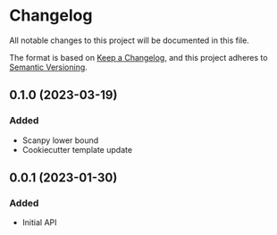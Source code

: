 # Changelog

All notable changes to this project will be documented in this file.

The format is based on [Keep a Changelog][],
and this project adheres to [Semantic Versioning][].

[keep a changelog]: https://keepachangelog.com/en/1.0.0/
[semantic versioning]: https://semver.org/spec/v2.0.0.html

## 0.1.0 (2023-03-19)

### Added

-   Scanpy lower bound
-   Cookiecutter template update

## 0.0.1 (2023-01-30)

### Added

-   Initial API
